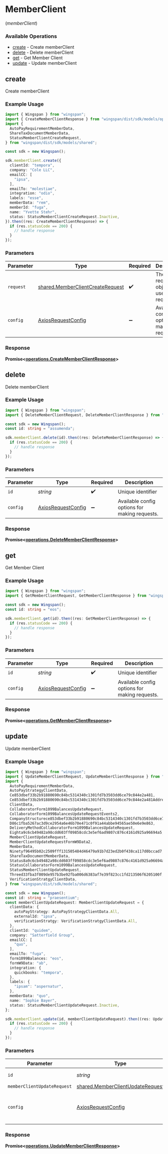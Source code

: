 # MemberClient
(*memberClient*)

### Available Operations

* [create](#create) - Create memberClient
* [delete](#delete) - Delete memberClient
* [get](#get) - Get Member Client
* [update](#update) - Update memberClient

## create

Create memberClient

### Example Usage

```typescript
import { Wingspan } from "wingspan";
import { CreateMemberClientResponse } from "wingspan/dist/sdk/models/operations";
import {
  AutoPayRequirementMemberData,
  ShareTaxDocumentMemberData,
  StatusMemberClientCreateRequest,
} from "wingspan/dist/sdk/models/shared";

const sdk = new Wingspan();

sdk.memberClient.create({
  clientId: "tempora",
  company: "Cole LLC",
  emailCC: [
    "ipsa",
  ],
  emailTo: "molestiae",
  integration: "odio",
  labels: "esse",
  memberData: "rem",
  memberId: "fuga",
  name: "Yvette Stehr",
  status: StatusMemberClientCreateRequest.Inactive,
}).then((res: CreateMemberClientResponse) => {
  if (res.statusCode == 200) {
    // handle response
  }
});
```

### Parameters

| Parameter                                                                            | Type                                                                                 | Required                                                                             | Description                                                                          |
| ------------------------------------------------------------------------------------ | ------------------------------------------------------------------------------------ | ------------------------------------------------------------------------------------ | ------------------------------------------------------------------------------------ |
| `request`                                                                            | [shared.MemberClientCreateRequest](../../models/shared/memberclientcreaterequest.md) | :heavy_check_mark:                                                                   | The request object to use for the request.                                           |
| `config`                                                                             | [AxiosRequestConfig](https://axios-http.com/docs/req_config)                         | :heavy_minus_sign:                                                                   | Available config options for making requests.                                        |


### Response

**Promise<[operations.CreateMemberClientResponse](../../models/operations/creatememberclientresponse.md)>**


## delete

Delete memberClient

### Example Usage

```typescript
import { Wingspan } from "wingspan";
import { DeleteMemberClientRequest, DeleteMemberClientResponse } from "wingspan/dist/sdk/models/operations";

const sdk = new Wingspan();
const id: string = "assumenda";

sdk.memberClient.delete(id).then((res: DeleteMemberClientResponse) => {
  if (res.statusCode == 200) {
    // handle response
  }
});
```

### Parameters

| Parameter                                                    | Type                                                         | Required                                                     | Description                                                  |
| ------------------------------------------------------------ | ------------------------------------------------------------ | ------------------------------------------------------------ | ------------------------------------------------------------ |
| `id`                                                         | *string*                                                     | :heavy_check_mark:                                           | Unique identifier                                            |
| `config`                                                     | [AxiosRequestConfig](https://axios-http.com/docs/req_config) | :heavy_minus_sign:                                           | Available config options for making requests.                |


### Response

**Promise<[operations.DeleteMemberClientResponse](../../models/operations/deletememberclientresponse.md)>**


## get

Get Member Client

### Example Usage

```typescript
import { Wingspan } from "wingspan";
import { GetMemberClientRequest, GetMemberClientResponse } from "wingspan/dist/sdk/models/operations";

const sdk = new Wingspan();
const id: string = "eos";

sdk.memberClient.get(id).then((res: GetMemberClientResponse) => {
  if (res.statusCode == 200) {
    // handle response
  }
});
```

### Parameters

| Parameter                                                    | Type                                                         | Required                                                     | Description                                                  |
| ------------------------------------------------------------ | ------------------------------------------------------------ | ------------------------------------------------------------ | ------------------------------------------------------------ |
| `id`                                                         | *string*                                                     | :heavy_check_mark:                                           | Unique identifier                                            |
| `config`                                                     | [AxiosRequestConfig](https://axios-http.com/docs/req_config) | :heavy_minus_sign:                                           | Available config options for making requests.                |


### Response

**Promise<[operations.GetMemberClientResponse](../../models/operations/getmemberclientresponse.md)>**


## update

Update memberClient

### Example Usage

```typescript
import { Wingspan } from "wingspan";
import { UpdateMemberClientRequest, UpdateMemberClientResponse } from "wingspan/dist/sdk/models/operations";
import {
  AutoPayRequirementMemberData,
  AutoPayStrategyClientData,
  Ce853dbef33b2b91880690c84bc5314340c1301fd7b3503dd6ce79c844e2a481,
  Ce853dbef33b2b91880690c84bc5314340c1301fd7b3503dd6ce79c844e2a481Address2,
  ClientData,
  CollaboratorForm1099BalancesUpdateRequest,
  CollaboratorForm1099BalancesUpdateRequestEvents2,
  CompanyStructurece853dbef33b2b91880690c84bc5314340c1301fd7b3503dd6ce79c844e2a481,
  D86c1fba5267ac3d9ce2954a6e46b70e471c0f91a44abbe94565ae50e6e9e863,
  DeliveryMethodCollaboratorForm1099BalancesUpdateRequest,
  Eighta9c6cb49482a98cdd603ff09858cdc3e5ef6ad9807c876c4161d925a96694a5,
  MemberClientUpdateRequest,
  MemberClientUpdateRequestFormW9Data2,
  MemberData,
  Ninetyf96495b02c2509fff131505484d46479a91b7d23ed2b0f438ca117d0bccad7,
  ShareTaxDocumentMemberData,
  Status8a9c6cb49482a98cdd603ff09858cdc3e5ef6ad9807c876c4161d925a96694a5,
  StatusCollaboratorForm1099BalancesUpdateRequest,
  StatusMemberClientUpdateRequest,
  Threed33fba3f009de957b3be92fba006d6383af7e39f823cc1fd213506f6205100f,
  VerificationStratgyClientData,
} from "wingspan/dist/sdk/models/shared";

const sdk = new Wingspan();
const id: string = "praesentium";
const memberClientUpdateRequest: MemberClientUpdateRequest = {
  clientData: {
    autoPayStrategy: AutoPayStrategyClientData.All,
    externalId: "ipsa",
    verificationStratgy: VerificationStratgyClientData.All,
  },
  clientId: "quidem",
  company: "Satterfield Group",
  emailCC: [
    "quo",
  ],
  emailTo: "fuga",
  form1099Balances: "eos",
  formW9Data: "ab",
  integration: {
    quickbooks: "tempora",
  },
  labels: {
    "ipsam": "aspernatur",
  },
  memberData: "quo",
  name: "Sophie Bayer",
  status: StatusMemberClientUpdateRequest.Inactive,
};

sdk.memberClient.update(id, memberClientUpdateRequest).then((res: UpdateMemberClientResponse) => {
  if (res.statusCode == 200) {
    // handle response
  }
});
```

### Parameters

| Parameter                                                                            | Type                                                                                 | Required                                                                             | Description                                                                          |
| ------------------------------------------------------------------------------------ | ------------------------------------------------------------------------------------ | ------------------------------------------------------------------------------------ | ------------------------------------------------------------------------------------ |
| `id`                                                                                 | *string*                                                                             | :heavy_check_mark:                                                                   | Unique identifier                                                                    |
| `memberClientUpdateRequest`                                                          | [shared.MemberClientUpdateRequest](../../models/shared/memberclientupdaterequest.md) | :heavy_minus_sign:                                                                   | N/A                                                                                  |
| `config`                                                                             | [AxiosRequestConfig](https://axios-http.com/docs/req_config)                         | :heavy_minus_sign:                                                                   | Available config options for making requests.                                        |


### Response

**Promise<[operations.UpdateMemberClientResponse](../../models/operations/updatememberclientresponse.md)>**

